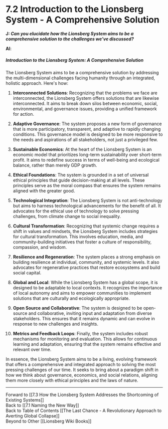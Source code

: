 # 7.2 Introduction to the Lionsberg System - A Comprehensive Solution

**J: *Can you elucidate how the Lionsberg System aims to be a comprehensive solution to the challenges we've discussed?***

**AI**: 
##### Introduction to the Lionsberg System: A Comprehensive Solution

The Lionsberg System aims to be a comprehensive solution by addressing the multi-dimensional challenges facing humanity through an integrated, holistic approach. Here's how:

1. **Interconnected Solutions**: Recognizing that the problems we face are interconnected, the Lionsberg System offers solutions that are likewise interconnected. It aims to break down silos between economic, social, environmental, and governance issues, providing a unified framework for action.
    
2. **Adaptive Governance**: The system proposes a new form of governance that is more participatory, transparent, and adaptive to rapidly changing conditions. This governance model is designed to be more responsive to the needs and aspirations of all stakeholders, not just a privileged few.
    
3. **Sustainable Economics**: At the heart of the Lionsberg System is an economic model that prioritizes long-term sustainability over short-term profit. It aims to redefine success in terms of well-being and ecological balance, rather than merely GDP growth.
    
4. **Ethical Foundations**: The system is grounded in a set of universal ethical principles that guide decision-making at all levels. These principles serve as the moral compass that ensures the system remains aligned with the greater good.
    
5. **Technological Integration**: The Lionsberg System is not anti-technology but aims to harness technological advancements for the benefit of all. It advocates for the ethical use of technology to solve pressing challenges, from climate change to social inequality.
    
6. **Cultural Transformation**: Recognizing that systemic change requires a shift in values and mindsets, the Lionsberg System includes strategies for cultural transformation. This involves education, media, and community-building initiatives that foster a culture of responsibility, compassion, and wisdom.
    
7. **Resilience and Regeneration**: The system places a strong emphasis on building resilience at individual, community, and systemic levels. It also advocates for regenerative practices that restore ecosystems and build social capital.
    
8. **Global and Local**: While the Lionsberg System has a global scope, it is designed to be adaptable to local contexts. It recognizes the importance of local autonomy and aims to empower communities to implement solutions that are culturally and ecologically appropriate.
    
9. **Open Source and Collaborative**: The system is designed to be open-source and collaborative, inviting input and adaptation from diverse stakeholders. This ensures that it remains dynamic and can evolve in response to new challenges and insights.
    
10. **Metrics and Feedback Loops**: Finally, the system includes robust mechanisms for monitoring and evaluation. This allows for continuous learning and adaptation, ensuring that the system remains effective and relevant over time.
    

In essence, the Lionsberg System aims to be a living, evolving framework that offers a comprehensive and integrated approach to solving the most pressing challenges of our time. It seeks to bring about a paradigm shift in how we think about governance, economics, and social relations, aligning them more closely with ethical principles and the laws of nature.

____

Forward to [[7.3 How the Lionsberg System Addresses the Shortcoming of Existing Systems]]  
Back to [[7.1 Naming the New Way]]  
Back to Table of Contents [[The Last Chance - A Revolutionary Approach to Averting Global Collapse]]  
Beyond to Other [[Lionsberg Wiki Books]]  

